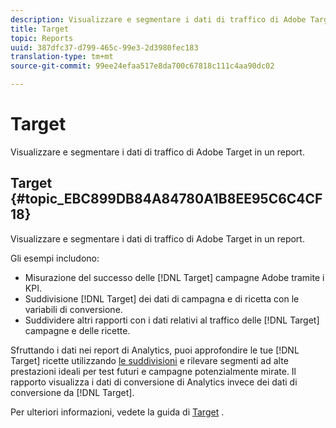 ```yaml
---
description: Visualizzare e segmentare i dati di traffico di Adobe Target in un report.
title: Target
topic: Reports
uuid: 387dfc37-d799-465c-99e3-2d3980fec183
translation-type: tm+mt
source-git-commit: 99ee24efaa517e8da700c67818c111c4aa90dc02

---
```



# Target

Visualizzare e segmentare i dati di traffico di Adobe Target in un report.

## Target {#topic_EBC899DB84A84780A1B8EE95C6C4CF18}

Visualizzare e segmentare i dati di traffico di Adobe Target in un report.

Gli esempi includono:

* Misurazione del successo delle [!DNL Target] campagne Adobe tramite i KPI.
* Suddivisione [!DNL Target] dei dati di campagna e di ricetta con le variabili di conversione.
* Suddividere altri rapporti con i dati relativi al traffico delle [!DNL Target] campagne e delle ricette.

Sfruttando i dati nei report di Analytics, puoi approfondire le tue [!DNL Target] ricette utilizzando [le suddivisioni](/help/analyze/reports-analytics/reports-customize/breakdowns.md) e rilevare segmenti ad alte prestazioni ideali per test futuri e campagne potenzialmente mirate. Il rapporto visualizza i dati di conversione di Analytics invece dei dati di conversione da [!DNL Target].

Per ulteriori informazioni, vedete la guida di [Target](https://help.testandtarget.omniture.com/) .

